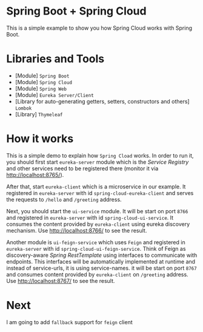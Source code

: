 # Spring Boot + Spring Cloud

This is a simple example to show you how Spring Cloud works with Spring Boot.

# Libraries and Tools
* [Module] `Spring Boot`
* [Module] `Spring Cloud`
* [Module] `Spring Web`
* [Module] `Eureka Server/Client`
* [Library for auto-generating getters, setters, constructors and others] `Lombok`
* [Library] `Thymeleaf`

# How it works
This is a simple demo to explain how `Spring Cload` works. In order to run it, you should first start 
`eureka-server` module which is the _Service Registry_ and other services need to be registered there 
(monitor it via [http://localhost:8765/](http://localhost:8765/)).

After that, start `eureka-client` which is a microservice in our example. It registered in `eureka-server` 
with id `spring-cloud-eureka-client` and serves the requests to `/hello` and `/greeting` address. 

Next, you should start the `ui-service` module. It will be start on port `8766` and registered in 
`eureka-server` with id `spring-cloud-ui-service`. It consumes the content provided by `eureka-client` 
using eureka discovery mechanism. Use [http://localhost:8766/](http://localhost:8766/) to see the result.

Another module is `ui-feign-service` which uses `Feign` and registered in `eureka-server` with id 
`spring-cloud-ui-feign-service`. Think of Feign as discovery-aware _Spring RestTemplate_ using 
interfaces to communicate with endpoints. This interfaces will be automatically implemented at 
runtime and instead of service-urls, it is using service-names. it will be start on port `8767` and 
consumes content provided by `eureka-client` on `/greeting` address. 
Use [http://localhost:8767/](http://localhost:8767/) to see the result.

# Next
I am going to add `fallback` support for `feign` client
